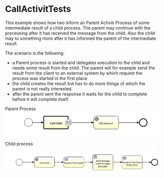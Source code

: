 # CallActivitTests

This example shows how two inform an Parent Activiti Process of some intermediate result of a child process. 
The parent may continue with the processing after it has received the message from the child.
Also the child may to something more after it has informed the parent of the intermediate result.

The scenario is the following:
- a Parent process is started and delegates execution to the child and needs some result from the child. The parent will for example send 
the result from the client to an external system by which request the process was started in the first place
- the child creates the result but has to do more things of which the parent is not really interested. 
- after the parent sent the response it waits for the child to complete before it will complete itself.

Parent Process
![Parent Process][Parent]

Child process
![Child Process][Child]

[Parent]: https://github.com/thuri/CallActivitTests/blob/master/CallActivitiTests/pictures/parent.PNG
[Child]: https://github.com/thuri/CallActivitTests/blob/master/CallActivitiTests/pictures/Child.PNG

